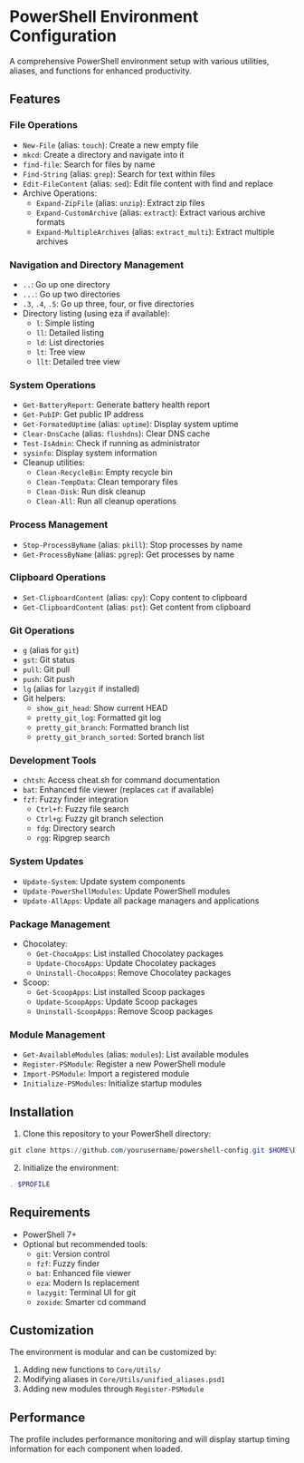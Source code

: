 # PowerShell Environment Configuration

A comprehensive PowerShell environment setup with various utilities, aliases, and functions for enhanced productivity.

## Features

### File Operations
- `New-File` (alias: `touch`): Create a new empty file
- `mkcd`: Create a directory and navigate into it
- `find-file`: Search for files by name
- `Find-String` (alias: `grep`): Search for text within files
- `Edit-FileContent` (alias: `sed`): Edit file content with find and replace
- Archive Operations:
  - `Expand-ZipFile` (alias: `unzip`): Extract zip files
  - `Expand-CustomArchive` (alias: `extract`): Extract various archive formats
  - `Expand-MultipleArchives` (alias: `extract_multi`): Extract multiple archives

### Navigation and Directory Management
- `..`: Go up one directory
- `...`: Go up two directories
- `.3`, `.4`, `.5`: Go up three, four, or five directories
- Directory listing (using eza if available):
  - `l`: Simple listing
  - `ll`: Detailed listing
  - `ld`: List directories
  - `lt`: Tree view
  - `llt`: Detailed tree view

### System Operations
- `Get-BatteryReport`: Generate battery health report
- `Get-PubIP`: Get public IP address
- `Get-FormatedUptime` (alias: `uptime`): Display system uptime
- `Clear-DnsCache` (alias: `flushdns`): Clear DNS cache
- `Test-IsAdmin`: Check if running as administrator
- `sysinfo`: Display system information
- Cleanup utilities:
  - `Clean-RecycleBin`: Empty recycle bin
  - `Clean-TempData`: Clean temporary files
  - `Clean-Disk`: Run disk cleanup
  - `Clean-All`: Run all cleanup operations

### Process Management
- `Stop-ProcessByName` (alias: `pkill`): Stop processes by name
- `Get-ProcessByName` (alias: `pgrep`): Get processes by name

### Clipboard Operations
- `Set-ClipboardContent` (alias: `cpy`): Copy content to clipboard
- `Get-ClipboardContent` (alias: `pst`): Get content from clipboard

### Git Operations
- `g` (alias for `git`)
- `gst`: Git status
- `pull`: Git pull
- `push`: Git push
- `lg` (alias for `lazygit` if installed)
- Git helpers:
  - `show_git_head`: Show current HEAD
  - `pretty_git_log`: Formatted git log
  - `pretty_git_branch`: Formatted branch list
  - `pretty_git_branch_sorted`: Sorted branch list

### Development Tools
- `chtsh`: Access cheat.sh for command documentation
- `bat`: Enhanced file viewer (replaces `cat` if available)
- `fzf`: Fuzzy finder integration
  - `Ctrl+f`: Fuzzy file search
  - `Ctrl+g`: Fuzzy git branch selection
  - `fdg`: Directory search
  - `rgg`: Ripgrep search

### System Updates
- `Update-System`: Update system components
- `Update-PowerShellModules`: Update PowerShell modules
- `Update-AllApps`: Update all package managers and applications

### Package Management
- Chocolatey:
  - `Get-ChocoApps`: List installed Chocolatey packages
  - `Update-ChocoApps`: Update Chocolatey packages
  - `Uninstall-ChocoApps`: Remove Chocolatey packages
- Scoop:
  - `Get-ScoopApps`: List installed Scoop packages
  - `Update-ScoopApps`: Update Scoop packages
  - `Uninstall-ScoopApps`: Remove Scoop packages

### Module Management
- `Get-AvailableModules` (alias: `modules`): List available modules
- `Register-PSModule`: Register a new PowerShell module
- `Import-PSModule`: Import a registered module
- `Initialize-PSModules`: Initialize startup modules

## Installation

1. Clone this repository to your PowerShell directory:
```powershell
git clone https://github.com/yourusername/powershell-config.git $HOME\Documents\PowerShell
```

2. Initialize the environment:
```powershell
. $PROFILE
```

## Requirements

- PowerShell 7+
- Optional but recommended tools:
  - `git`: Version control
  - `fzf`: Fuzzy finder
  - `bat`: Enhanced file viewer
  - `eza`: Modern ls replacement
  - `lazygit`: Terminal UI for git
  - `zoxide`: Smarter cd command

## Customization

The environment is modular and can be customized by:
1. Adding new functions to `Core/Utils/`
2. Modifying aliases in `Core/Utils/unified_aliases.psd1`
3. Adding new modules through `Register-PSModule`

## Performance

The profile includes performance monitoring and will display startup timing information for each component when loaded.